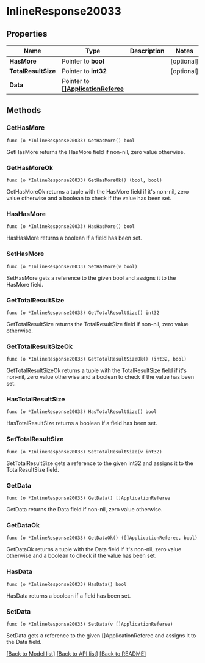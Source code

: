 # InlineResponse20033

## Properties

Name | Type | Description | Notes
------------ | ------------- | ------------- | -------------
**HasMore** | Pointer to **bool** |  | [optional] 
**TotalResultSize** | Pointer to **int32** |  | [optional] 
**Data** | Pointer to [**[]ApplicationReferee**](ApplicationReferee.md) |  | 

## Methods

### GetHasMore

`func (o *InlineResponse20033) GetHasMore() bool`

GetHasMore returns the HasMore field if non-nil, zero value otherwise.

### GetHasMoreOk

`func (o *InlineResponse20033) GetHasMoreOk() (bool, bool)`

GetHasMoreOk returns a tuple with the HasMore field if it's non-nil, zero value otherwise
and a boolean to check if the value has been set.

### HasHasMore

`func (o *InlineResponse20033) HasHasMore() bool`

HasHasMore returns a boolean if a field has been set.

### SetHasMore

`func (o *InlineResponse20033) SetHasMore(v bool)`

SetHasMore gets a reference to the given bool and assigns it to the HasMore field.

### GetTotalResultSize

`func (o *InlineResponse20033) GetTotalResultSize() int32`

GetTotalResultSize returns the TotalResultSize field if non-nil, zero value otherwise.

### GetTotalResultSizeOk

`func (o *InlineResponse20033) GetTotalResultSizeOk() (int32, bool)`

GetTotalResultSizeOk returns a tuple with the TotalResultSize field if it's non-nil, zero value otherwise
and a boolean to check if the value has been set.

### HasTotalResultSize

`func (o *InlineResponse20033) HasTotalResultSize() bool`

HasTotalResultSize returns a boolean if a field has been set.

### SetTotalResultSize

`func (o *InlineResponse20033) SetTotalResultSize(v int32)`

SetTotalResultSize gets a reference to the given int32 and assigns it to the TotalResultSize field.

### GetData

`func (o *InlineResponse20033) GetData() []ApplicationReferee`

GetData returns the Data field if non-nil, zero value otherwise.

### GetDataOk

`func (o *InlineResponse20033) GetDataOk() ([]ApplicationReferee, bool)`

GetDataOk returns a tuple with the Data field if it's non-nil, zero value otherwise
and a boolean to check if the value has been set.

### HasData

`func (o *InlineResponse20033) HasData() bool`

HasData returns a boolean if a field has been set.

### SetData

`func (o *InlineResponse20033) SetData(v []ApplicationReferee)`

SetData gets a reference to the given []ApplicationReferee and assigns it to the Data field.


[[Back to Model list]](../README.md#documentation-for-models) [[Back to API list]](../README.md#documentation-for-api-endpoints) [[Back to README]](../README.md)


